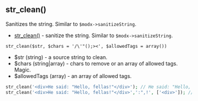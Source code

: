 ## str_clean()
Sanitizes the string. Similar to ```$modx->sanitizeString```.

* [str_clean()](./core/components/modhelpers/docs/en/str_clean.md) - sanitize the string. Similar to ```$modx->sanitizeString```.

```str_clean($str, $chars = '/\'"();><', $allowedTags = array())```
- $str (string) - a source string to clean.
- $chars (string|array) - chars to remove or an array of allowed tags. Magic.
- $allowedTags (array) - an array of allowed tags.

```php
str_clean('<div>He said: "Hello, fellas!"</div>'); // He said: "Hello, fellas!
str_clean('<div>He said: "Hello, fellas!"</div>',':",!', ['<div>']); // <div>He said Hello fellas</div>

```